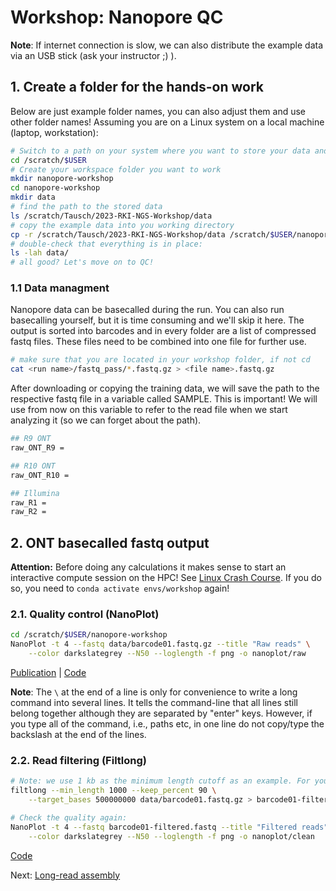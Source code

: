 # Workshop: Nanopore QC

**Note**: If internet connection is slow, we can also distribute the example data via an USB stick (ask your instructor ;) ). 

## 1. Create a folder for the hands-on work

Below are just example folder names, you can also adjust them and use other folder names! Assuming you are on a Linux system on a local machine (laptop, workstation):

```sh
# Switch to a path on your system where you want to store your data and results (you should be already on this path)
cd /scratch/$USER
# Create your workspace folder you want to work
mkdir nanopore-workshop
cd nanopore-workshop
mkdir data
# find the path to the stored data
ls /scratch/Tausch/2023-RKI-NGS-Workshop/data
# copy the example data into you working directory
cp -r /scratch/Tausch/2023-RKI-NGS-Workshop/data /scratch/$USER/nanopore-workshop/data
# double-check that everything is in place:
ls -lah data/
# all good? Let's move on to QC!
```

### 1.1 Data managment

Nanopore data can be basecalled during the run. You can also run basecalling yourself, but it is time consuming and we'll skip it here. The output is sorted into barcodes and in every folder are a list of compressed fastq files. These files need to be combined into one file for further use.

```bash
# make sure that you are located in your workshop folder, if not cd
cat <run name>/fastq_pass/*.fastq.gz > <file name>.fastq.gz
```

After downloading or copying the training data, we will save the path to the respective fastq file in a variable called SAMPLE. This is important! We will use from now on this variable to refer to the read file when we start analyzing it (so we can forget about the path).

```bash
## R9 ONT
raw_ONT_R9 =

## R10 ONT
raw_ONT_R10 = 

## Illumina
raw_R1 =
raw_R2 =
```

## 2. ONT basecalled fastq output 

**Attention:** Before doing any calculations it makes sense to start an interactive compute session on the HPC! See [Linux Crash Course](3_setup.md). If you do so, you need to `conda activate envs/workshop` again!

### 2.1. Quality control (NanoPlot)

```bash
cd /scratch/$USER/nanopore-workshop
NanoPlot -t 4 --fastq data/barcode01.fastq.gz --title "Raw reads" \
    --color darkslategrey --N50 --loglength -f png -o nanoplot/raw
```
[Publication](https://academic.oup.com/bioinformatics/advance-article/doi/10.1093/bioinformatics/bty149/4934939) | [Code](https://github.com/wdecoster/NanoPlot)

**Note**: The `\` at the end of a line is only for convenience to write a long command into several lines. It tells the command-line that all lines still belong together although they are separated by "enter" keys. However, if you type all of the command, i.e., paths etc, in one line do not copy/type the backslash at the end of the lines.

### 2.2. Read filtering (Filtlong)

```bash
# Note: we use 1 kb as the minimum length cutoff as an example. For your "real" samples other parameters might be better. Do QC before! 
filtlong --min_length 1000 --keep_percent 90 \
    --target_bases 500000000 data/barcode01.fastq.gz > barcode01-filtered.fastq

# Check the quality again:
NanoPlot -t 4 --fastq barcode01-filtered.fastq --title "Filtered reads" \
    --color darkslategrey --N50 --loglength -f png -o nanoplot/clean
```
[Code](https://github.com/rrwick/Filtlong)

Next: [Long-read assembly](5_LR_assembly.md)
